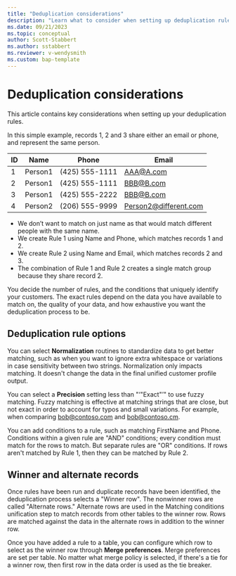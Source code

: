 ```yaml
---
title: "Deduplication considerations"
description: "Learn what to consider when setting up deduplication rules for customer unification."
ms.date: 09/21/2023
ms.topic: conceptual
author: Scott-Stabbert
ms.author: sstabbert
ms.reviewer: v-wendysmith
ms.custom: bap-template
---
```


# Deduplication considerations

This article contains key considerations when setting up your deduplication rules.

In this simple example, records 1, 2 and 3 share either an email or phone, and represent the same person.

|ID  |Name |Phone |Email |
|----|-----|------|------|
|1 |Person1 |(425) 555-1111 |AAA@A.com |
|2 |Person1 |(425) 555-1111 |BBB@B.com |
|3 |Person1 |(425) 555-2222 |BBB@B.com |
|4 |Person2 |(206) 555-9999 |Person2@different.com|

- We don’t want to match on just name as that would match different people with the same name.
- We create Rule 1 using Name and Phone, which matches records 1 and 2.
- We create Rule 2 using Name and Email, which matches records 2 and 3.
- The combination of Rule 1 and Rule 2 creates a single match group because they share record 2.

You decide the number of rules, and the conditions that uniquely identify your customers. The exact rules depend on the data you have available to match on, the quality of your data, and how exhaustive you want the deduplication process to be.

## Deduplication rule options

You can select **Normalization** routines to standardize data to get better matching, such as when you want to ignore extra whitespace or variations in case sensitivity between two strings. Normalization only impacts matching. It doesn't change the data in the final unified customer profile output.

You can select a **Precision** setting less than "‘"Exact"’" to use fuzzy matching. Fuzzy matching is effective at matching strings that are close, but not exact in order to account for typos and small variations. For example, when comparing bob@contoso.com and bob@contoso.cm.

You can add conditions to a rule, such as matching FirstName and Phone. Conditions within a given rule are "AND" conditions; every condition must match for the rows to match. But separate rules are "OR" conditions. If rows aren't matched by Rule 1, then they can be matched by Rule 2.

## Winner and alternate records

Once rules have been run and duplicate records have been identified, the deduplication process selects a "Winner row". The nonwinner rows are called "Alternate rows." Alternate rows are used in the Matching conditions unification step to match records from other tables to the winner row. Rows are matched against the data in the alternate rows in addition to the winner row.

Once you have added a rule to a table, you can configure which row to select as the winner row through **Merge preferences**. Merge preferences are set per table. No matter what merge policy is selected, if there's a tie for a winner row, then first row in the data order is used as the tie breaker. 
